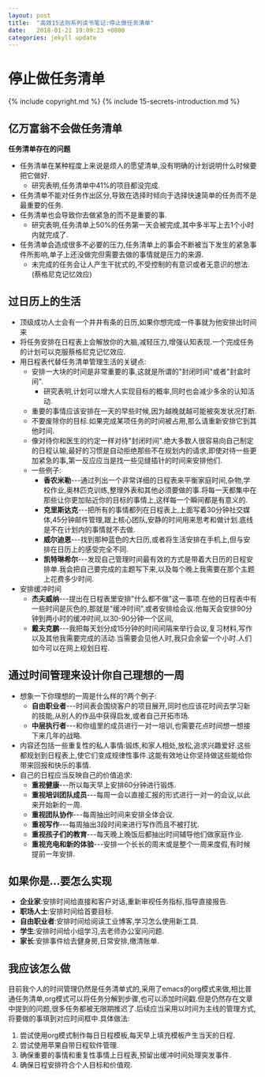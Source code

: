 ```yaml
---
layout: post
title:  "高效15法则系列读书笔记:停止做任务清单"
date:   2018-01-21 19:09:23 +0800
categories: jekyll update
---
```


# 停止做任务清单 #

{% include copyright.md %}
{% include 15-secrets-introduction.md %}

## 亿万富翁不会做任务清单 ##

**任务清单存在的问题**
* 任务清单在某种程度上来说是烦人的愿望清单,没有明确的计划说明什么时候要把它做好.
  - 研究表明,任务清单中41%的项目都没完成.
* 任务清单不能对任务作出区分,导致在选择时倾向于选择快速简单的任务而不是最重要的任务.
* 任务清单也会导致你去做紧急的而不是重要的事.
  - 研究表明,任务清单上50%的任务第一天会被完成,其中多半写上去1个小时内就完成了.
* 任务清单会造成很多不必要的压力,任务清单上的事会不断被当下发生的紧急事件所影响,单子上还没做完但需要去做的事情就是压力的来源.
  - 未完成的任务会让人产生干扰式的,不受控制的有意识或者无意识的想法.(蔡格尼克记忆效应)
  
## 过日历上的生活 ##

* 顶级成功人士会有一个井井有条的日历,如果你想完成一件事就为他安排出时间来
* 将任务安排在日程表上会解放你的大脑,减轻压力,增强认知表现.一个完成任务的计划可以克服蔡格尼克记忆效应.
* 用日程表代替任务清单管理生活的关键点:
  - 安排一大块的时间是非常重要的事,这就是所谓的"封闭时间"或者"封盒时间".
    + 研究表明,计划可以增大人实现目标的概率,同时也会减少多余的认知活动.
  - 重要的事情应该安排在一天的早些时候,因为越晚就越可能被突发状况打断.
  - 不要废除你的目标.如果完成某项任务的时间被占用,那么请重新安排它到其他时间.
  - 像对待你和医生的约定一样对待"封闭时间".绝大多数人很容易向自己制定的日程认输,最好的习惯是自动拒绝那些不在规划内的请求,即使对待一些更加紧急的事,第一反应应当是找一些见缝插针的时间来安排他们.
  - 一些例子:
    + **香农米勒**---通过列出一个非常详细的日程表来平衡家庭时间,杂物,学校作业,奥林匹克训练,整理外表和其他必须要做的事.将每一天都集中在那些让你更加贴近你的目标的事情上,这样每一个瞬间都是有意义的.
    + **克里斯达克**---把所有的事情都列在日程表上,上面写着30分钟社交媒体,45分钟邮件管理,跟上核心团队,安静的时间用来思考和做计划.底线是不在计划内的事情就不去做.
    + **威尔迪恩**---找到那种蓝色的大日历,或者将生活安排在手机上,但与安排在日历上的感受完全不同.
    + **凯特琳希尔**---发现自己管理时间最有效的方式是带着大日历的日程安排单.我会把自己要完成的主题写下来,以及每个晚上我需要在那个主题上花费多少时间.
* 安排缓冲时间
  - **杰夫威纳**---提出在日程表里安排"什么都不做"这一事项.在他的日程表中有一些时间是灰色的,那就是"缓冲时间",或者安排给会议.他每天会安排90分钟到两小时的缓冲时间,以30-90分钟一个区间,
  - **戴夫克鹏**---我把每天划分成15分钟的时间间隔来举行会议,复习材料,写作以及其他我需要完成的活动.当需要会见他人时,我只会余留一个小时.人们如今可以在网上规划日程.
  
## 通过时间管理来设计你自己理想的一周 ##

* 想象一下你理想的一周是什么样的?两个例子:
  - **自由职业者**---时间表会围绕客户的项目展开,同时也应该花时间去学习新的技能,从别人的作品中获得启发,或者自己开拓市场.
  - **中层执行者**---和你组里的成员进行一对一培训,也需要花点时间想一想接下来几年的战略.
* 内容还包括一些重复性的私人事情:锻炼,和家人相处,放松,追求兴趣爱好.这些都规划到日程表上,使它们变成规律性事件.这能有效地让你坚持做这些能给你带来回报和快乐的事情.
* 自己的日程应当反映自己的价值追求:
  - **重视健康**---所以每天早上安排60分钟进行锻炼.
  - **重视培训团队成员**---每周一会以直接汇报的形式进行一对一的会议,以此来开始新的一周.
  - **重视团队协作**---每周抽出时间来安排全体会议.
  - **重视写作**---每周抽出3段时间来进行写作而且不被打扰.
  - **重视孩子们的教育**---每天晚上晚饭后都抽出时间辅导他们做家庭作业.
  - **重视充电和新的体验**---安排一个长长的周末或是整个一周来度假,有时候提前一年安排.

## 如果你是...要怎么实现 ##

* **企业家**:安排时间给直接和客户对话,重新审视任务指标,指导直接报告.
* **职场人士**:安排时间给首要目标.
* **自由职业者**:安排时间给阅读工业博客,学习怎么使用新工具.
* **学生**:安排时间给小组学习,去老师办公室问问题.
* **家长**:安排事件给去健身房,日常安排,缴清账单.

## 我应该怎么做 ##

目前我个人的时间管理仍然是任务清单式的,采用了emacs的org模式来做,相比普通任务清单,org模式可以将任务分解到步骤,也可以添加时间戳.但是仍然存在文章中提到的问题,很多任务都被无限期推迟了.后续应当采用以时间为主线的管理方式,将要做的事填到对应时间框中.具体做法:
  1. 尝试使用org模式制作每日日程模板,每天早上填充模板产生当天的日程.
  2. 尝试使用苹果自带日程软件管理.
  3. 确保重要的事情和重复性事情上日程表,预留出缓冲时间处理突发事件.
  4. 确保日程安排符合个人目标和价值观.
